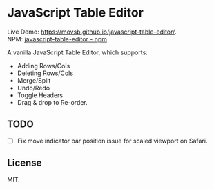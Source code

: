 # JavaScript Table Editor

Live Demo: <https://movsb.github.io/javascript-table-editor/>.\
NPM: [javascript-table-editor - npm](https://www.npmjs.com/package/javascript-table-editor)

A vanilla JavaScript Table Editor, which supports:

* Adding Rows/Cols
* Deleting Rows/Cols
* Merge/Split
* Undo/Redo
* Toggle Headers
* Drag & drop to Re-order.

## TODO

- [ ] Fix move indicator bar position issue for scaled viewport on Safari.

## License

MIT.
